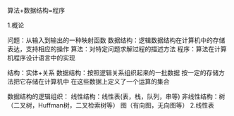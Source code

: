 算法+数据结构=程序

1.概论

问题：从输入到输出的一种映射函数
数据结构：逻辑数据结构在计算机中的存储表达，支持相应的操作
算法：对特定问题求解过程的描述方法
程序：算法在计算机程序设计语言中的实现 

结构：实体+关系
数据结构：按照逻辑关系组织起来的一批数据
按一定的存储方法把它存储在计算机中
在这些数据上定义了一个运算的集合

数据结构的逻辑组织：
线性结构：线性表(表，栈，队列，串等)
非线性结构：树（二叉树，Huffman树，二叉检索树等）
图（有向图，无向图等）
2.线性表




















